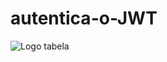 # autentica-o-JWT

<img src="https://github.com/MatheusPereira00/spring-security-JWT/blob/main/imgTable.png" alt="Logo tabela">
